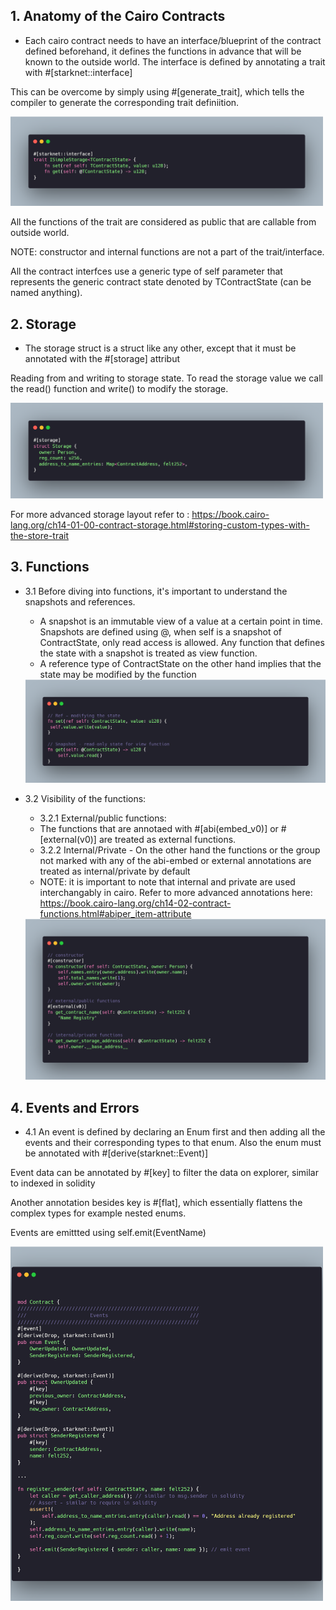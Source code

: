 ## 1. Anatomy of the Cairo Contracts
- Each cairo contract needs to have an interface/blueprint of the contract defined beforehand, it defines the functions in advance that will be known to the outside world. The interface is defined by annotating a trait with #[starknet::interface]

This can be overcome by simply using #[generate_trait], which tells the compiler to generate the corresponding trait definiition.

<img src="./images/interface.png" width="500" alt="interfaces">

All the functions of the trait are considered as public that are callable from outside world.

NOTE: constructor and internal functions are not a part of the trait/interface.

All the contract interfces use a generic type of self parameter that represents the generic contract state denoted by TContractState (can be named anything).

## 2. Storage
- The storage struct is a struct like any other, except that it must be annotated with the #[storage] attribut
  
Reading from and writing to storage state. To read the storage value we call the read() function and write() to modify the storage.

<img src="./images/storage.png" width="500" alt="storage">

For more advanced storage layout refer to : https://book.cairo-lang.org/ch14-01-00-contract-storage.html#storing-custom-types-with-the-store-trait

## 3. Functions
- 3.1 Before diving into functions, it's important to understand the snapshots and references.
  - A snapshot is an immutable view of a value at a certain point in time. Snapshots are defined using @, when self is a snapshot of ContractState, only read access is allowed. Any function that defines the state with a snapshot is treated as view function.
  - A reference type of ContractState on the other hand implies that the state may be modified by the function

  <img src="./images/snapshot-and-ref.png" width="500" alt="interfaces">

- 3.2 Visibility of the functions:
  - 3.2.1 External/public functions:
  - The functions that are annotaed with #[abi(embed_v0)] or #[external(v0)] are treated as external functions.
  - 3.2.2 Internal/Private - On the other hand the functions or the group not marked with any of the abi-embed or external annotations are treated as internal/private by default
  - NOTE: it is important to note that internal and private are used interchangably in cairo. Refer to more advanced annotations here: https://book.cairo-lang.org/ch14-02-contract-functions.html#abiper_item-attribute
  
  <img src="./images/functions-visibility.png" width="500" alt="interfaces">

## 4. Events and Errors

- 4.1 An event is defined by declaring an Enum first and then adding all the events and their corresponding types to that enum. Also the enum must be annotated with #[derive(starknet::Event)]

Event data can be annotated by #[key] to filter the data on explorer, similar to indexed in solidity

Another annotation besides key is #[flat], which essentially flattens the complex types for example nested enums.

Events are emittted using self.emit(EventName)

<img src="./images/events-and-errors.png" width="500" alt="interfaces">